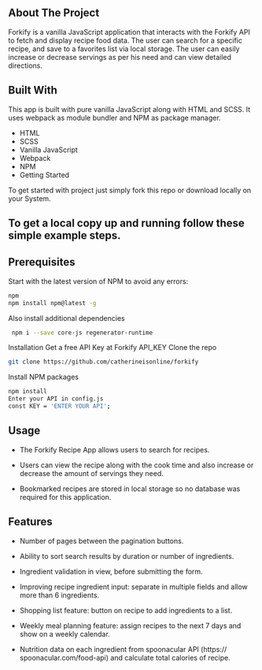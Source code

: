 ## About The Project
Forkify is a vanilla JavaScript application that interacts with the Forkify API to fetch and display recipe food data. The user can search for a specific recipe, and save to a favorites list via local storage. The user can easily increase or decrease servings as per his need and can view detailed directions.

## Built With
This app is built with pure vanilla JavaScript along with HTML and SCSS. It uses webpack as module bundler and NPM as package manager.

- HTML
- SCSS
- Vanilla JavaScript
- Webpack
- NPM
- Getting Started

To get started with project just simply fork this repo or download locally on your System.

## To get a local copy up and running follow these simple example steps.

## Prerequisites
Start with the latest version of NPM to avoid any errors:

```bash
npm
npm install npm@latest -g
```

Also install additional dependencies
```bash
 npm i --save core-js regenerator-runtime
```

Installation
Get a free API Key at Forkify API_KEY
Clone the repo

```bash
git clone https://github.com/catherineisonline/forkify
```
Install NPM packages

```bash
npm install
Enter your API in config.js
const KEY = 'ENTER YOUR API';
```
## Usage

- The Forkify Recipe App allows users to search for recipes.

- Users can view the recipe along with the cook time and also increase or decrease the amount of servings they need.

- Bookmarked recipes are stored in local storage so no database was required for this application.

## Features
- Number of pages between the pagination buttons.

- Ability to sort search results by duration or number of ingredients.

- Ingredient validation in view, before submitting the form.

- Improving recipe ingredient input: separate in multiple fields and allow more than 6 ingredients.

- Shopping list feature: button on recipe to add ingredients to a list.

- Weekly meal planning feature: assign recipes to the next 7 days and show on a weekly calendar.

- Nutrition data on each ingredient from spoonacular API (https:// spoonacular.com/food-api) and calculate total calories of recipe.
